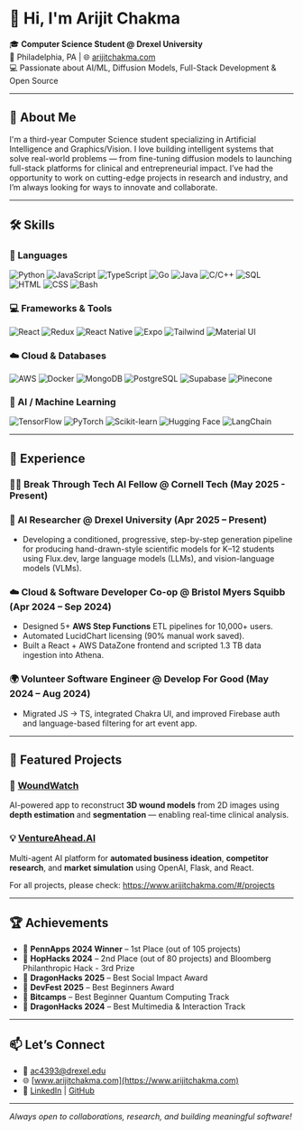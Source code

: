 # 👋 Hi, I'm Arijit Chakma

🎓 **Computer Science Student @ Drexel University**  
📍 Philadelphia, PA | 🌐 [arijitchakma.com](https://www.arijitchakma.com)  
💻 Passionate about AI/ML, Diffusion Models, Full-Stack Development & Open Source  

---

## 🧠 About Me

I'm a third-year Computer Science student specializing in Artificial Intelligence and Graphics/Vision. I love building intelligent systems that solve real-world problems — from fine-tuning diffusion models to launching full-stack platforms for clinical and entrepreneurial impact. I’ve had the opportunity to work on cutting-edge projects in research and industry, and I’m always looking for ways to innovate and collaborate.

---

## 🛠️ Skills

### 🧾 Languages  
![Python](https://img.shields.io/badge/-Python-3776AB?style=flat&logo=python&logoColor=white)
![JavaScript](https://img.shields.io/badge/-JavaScript-F7DF1E?style=flat&logo=javascript&logoColor=black)
![TypeScript](https://img.shields.io/badge/-TypeScript-3178C6?style=flat&logo=typescript&logoColor=white)
![Go](https://img.shields.io/badge/-Go-00ADD8?style=flat&logo=go&logoColor=white)
![Java](https://img.shields.io/badge/-Java-007396?style=flat&logo=java&logoColor=white)
![C/C++](https://img.shields.io/badge/-C/C++-00599C?style=flat&logo=c&logoColor=white)
![SQL](https://img.shields.io/badge/-SQL-4479A1?style=flat&logo=mysql&logoColor=white)
![HTML](https://img.shields.io/badge/-HTML5-E34F26?style=flat&logo=html5&logoColor=white)
![CSS](https://img.shields.io/badge/-CSS3-1572B6?style=flat&logo=css3&logoColor=white)
![Bash](https://img.shields.io/badge/-Bash-4EAA25?style=flat&logo=gnu-bash&logoColor=white)

### 💻 Frameworks & Tools  
![React](https://img.shields.io/badge/-React-61DAFB?style=flat&logo=react&logoColor=black)
![Redux](https://img.shields.io/badge/-Redux-764ABC?style=flat&logo=redux&logoColor=white)
![React Native](https://img.shields.io/badge/-React%20Native-20232A?style=flat&logo=react&logoColor=61DAFB)
![Expo](https://img.shields.io/badge/-Expo-000020?style=flat&logo=expo&logoColor=white)
![Tailwind](https://img.shields.io/badge/-Tailwind%20CSS-38B2AC?style=flat&logo=tailwind-css&logoColor=white)
![Material UI](https://img.shields.io/badge/-MUI-007FFF?style=flat&logo=mui&logoColor=white)

### ☁️ Cloud & Databases  
![AWS](https://img.shields.io/badge/-AWS-232F3E?style=flat&logo=amazon-aws&logoColor=white)
![Docker](https://img.shields.io/badge/-Docker-2496ED?style=flat&logo=docker&logoColor=white)
![MongoDB](https://img.shields.io/badge/-MongoDB-47A248?style=flat&logo=mongodb&logoColor=white)
![PostgreSQL](https://img.shields.io/badge/-PostgreSQL-4169E1?style=flat&logo=postgresql&logoColor=white)
![Supabase](https://img.shields.io/badge/-Supabase-3ECF8E?style=flat&logo=supabase&logoColor=white)
![Pinecone](https://img.shields.io/badge/-Pinecone-00778F?style=flat&logo=pinecone&logoColor=white)

### 🤖 AI / Machine Learning  
![TensorFlow](https://img.shields.io/badge/-TensorFlow-FF6F00?style=flat&logo=tensorflow&logoColor=white)
![PyTorch](https://img.shields.io/badge/-PyTorch-EE4C2C?style=flat&logo=pytorch&logoColor=white)
![Scikit-learn](https://img.shields.io/badge/-Scikit--Learn-F7931E?style=flat&logo=scikit-learn&logoColor=white)
![Hugging Face](https://img.shields.io/badge/-HuggingFace-FFD21F?style=flat&logo=huggingface&logoColor=black)
![LangChain](https://img.shields.io/badge/-LangChain-000000?style=flat&logoColor=white)

---

## 💼 Experience
### 🧑‍💻 Break Through Tech AI Fellow @ Cornell Tech (May 2025 - Present)  
### 🧪 AI Researcher @ Drexel University (Apr 2025 – Present)  
- Developing a conditioned, progressive, step-by-step generation pipeline for producing hand-drawn-style scientific models for K–12 students using Flux.dev, large language models (LLMs), and vision-language models (VLMs).

### ☁️ Cloud & Software Developer Co-op @ Bristol Myers Squibb (Apr 2024 – Sep 2024)  
- Designed 5+ **AWS Step Functions** ETL pipelines for 10,000+ users.  
- Automated LucidChart licensing (90% manual work saved).  
- Built a React + AWS DataZone frontend and scripted 1.3 TB data ingestion into Athena.

### 🌍 Volunteer Software Engineer @ Develop For Good (May 2024 – Aug 2024)  
- Migrated JS → TS, integrated Chakra UI, and improved Firebase auth and language-based filtering for art event app.

---

## 🚀 Featured Projects

### 🧠 [WoundWatch](https://devpost.com/software/deepcare-ai)  
AI-powered app to reconstruct **3D wound models** from 2D images using **depth estimation** and **segmentation** — enabling real-time clinical analysis.

### 💡 [VentureAhead.AI](https://github.com/arijitchakma79/PhillyCodefest25)  
Multi-agent AI platform for **automated business ideation**, **competitor research**, and **market simulation** using OpenAI, Flask, and React.

For all projects, please check: https://www.arijitchakma.com/#/projects 

---
## 🏆 Achievements

- 🥇 **PennApps 2024 Winner** – 1st Place (out of 105 projects)  
- 🥈 **HopHacks 2024** – 2nd Place (out of 80 projects) and Bloomberg Philanthropic Hack - 3rd Prize 
- 🏅 **DragonHacks 2025** – Best Social Impact Award
- 🏅 **DevFest 2025** – Best Beginners Award
- 🏅 **Bitcamps** – Best Beginner Quantum Computing Track
- 🏅 **DragonHacks 2024** – Best Multimedia & Interaction Track

---

## 📫 Let’s Connect

- 📧 [ac4393@drexel.edu](mailto:ac4393@drexel.edu)  
- 🌐 [www.arijitchakma.com](https://www.arijitchakma.com)  
- 🔗 [LinkedIn](https://www.linkedin.com/in/arijitchakma) | [GitHub](https://github.com/arijitchakma79)

---

_Always open to collaborations, research, and building meaningful software!_
